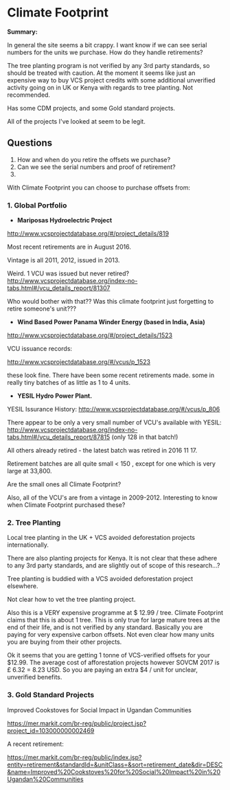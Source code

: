 # Climate Footprint 

**Summary:**

In general the site seems a bit crappy. I want know if we can see serial numbers for the units we purchase. How do they handle retirements?

The tree planting program is not verified by any 3rd party standards, so should be treated with caution. At the moment it seems like just an expensive way to buy VCS project credits with some additional unverified activity going on in UK or Kenya with regards to tree planting. Not recommended.

Has some CDM projects, and some Gold standard projects. 

All of the projects I've looked at seem to be legit.



## Questions

1. How and when do you retire the offsets we purchase?
2. Can we see the serial numbers and proof of retirement?
3. 




With Climate Footprint you can choose to purchase offsets from:

### 1. Global Portfolio

* **Mariposas Hydroelectric Project**

http://www.vcsprojectdatabase.org/#/project_details/819

Most recent retirements are in August 2016.

Vintage is all 2011, 2012, issued in 2013.

Weird. 1 VCU was issued but never retired? http://www.vcsprojectdatabase.org/index-no-tabs.html#/vcu_details_report/81307

Who would bother with that?? Was this climate footprint just forgetting to retire someone's unit???

* **Wind Based Power Panama Winder Energy  (based in India, Asia)**

http://www.vcsprojectdatabase.org/#/project_details/1523

VCU issuance records:

http://www.vcsprojectdatabase.org/#/vcus/p_1523

these look fine. There have been some recent retirements made. some in really tiny batches of as little as 1 to 4 units.

* **YESIL Hydro Power Plant.**

YESIL Issurance History: http://www.vcsprojectdatabase.org/#/vcus/p_806

There appear to be only a very small number of VCU's available with YESIL: http://www.vcsprojectdatabase.org/index-no-tabs.html#/vcu_details_report/87815 (only 128 in that batch!)

All others already retired - the latest batch was retired in 2016 11 17.

Retirement batches are all quite small < 150 , except for one which is very large at 33,800. 

Are the small ones all Climate Footprint?

Also, all of the VCU's are from a vintage in 2009-2012. Interesting to know when Climate Footprint purchased these?


### 2. Tree Planting

Local tree planting in the UK + VCS avoided deforestation projects internationally.

There are also planting projects for Kenya. It is not clear that these adhere to any 3rd party standards, and are slightly out of scope of this research...?

Tree planting is buddied with a VCS avoided deforestation project elsewhere. 

Not clear how to vet the tree planting project.

Also this is a VERY expensive programme at $ 12.99 / tree. Climate Footprint claims that this is about 1 tree. This is only true for large mature trees at the end of their life, and is not verified by any standard. Basically you are paying for very expensive carbon offsets. Not even clear how many units you are buying from their other projects.

Ok it seems that you are getting 1 tonne of VCS-verified offsets for your $12.99. The average cost of afforestation projects however SOVCM 2017 is £ 6.32 = 8.23 USD. So you are paying an extra $4 / unit for unclear, unverified benefits.

### 3. Gold Standard Projects

Improved Cookstoves for Social Impact in Ugandan Communities

https://mer.markit.com/br-reg/public/project.jsp?project_id=103000000002469

A recent retirement:

https://mer.markit.com/br-reg/public/index.jsp?entity=retirement&standardId=&unitClass=&sort=retirement_date&dir=DESC&name=Improved%20Cookstoves%20for%20Social%20Impact%20in%20Ugandan%20Communities

